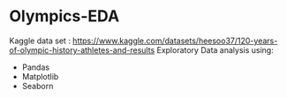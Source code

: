 # Olympics-EDA
Kaggle data set :
https://www.kaggle.com/datasets/heesoo37/120-years-of-olympic-history-athletes-and-results
Exploratory Data analysis using:
* Pandas
* Matplotlib
* Seaborn
